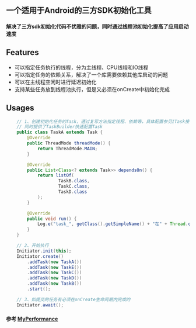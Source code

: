 ## 一个适用于Android的三方SDK初始化工具
#### 解决了三方sdk初始化代码不优雅的问题，同时通过线程池初始化提高了应用启动速度

## Features
* 可以指定任务执行的线程，分为主线程、CPU线程和IO线程
* 可以指定任务的依赖关系，解决了一个库需要依赖其他库启动的问题
* 可以在主线程空闲时进行延迟初始化
* 支持某些任务放到线程池执行，但是又必须在onCreate中初始化完成

## Usages
```java
    // 1、创建初始化任务的Task，通过复写方法指定线程、依赖等，具体配置参见ITask接口
    // 同时提供了TaskBuilder快速配置Task
    public class TaskA extends Task {
        @Override
        public ThreadMode threadMode() {
            return ThreadMode.MAIN;
        }

        @Override
        public List<Class<? extends Task>> dependsOn() {
            return listOf(
                    TaskB.class,
                    TaskC.class,
                    TaskD.class
            );
        }

        @Override
        public void run() {
            Log.e("task_", getClass().getSimpleName() + "在" + Thread.currentThread().getName() + "  执行了");
        }
    }

    // 2、开始执行
    Initiator.init(this);
    Initiator.create()
        .addTask(new TaskA())
        .addTask(new TaskE())
        .addTask(new TaskC())
        .addTask(new TaskD())
        .addTask(new TaskB())
        .start();

    // 3、如提交的任务有必须在onCreate生命周期内完成的
    Initiator.await();
```

#### 参考 [MyPerformance](https://github.com/dicallc/MyPerformance)